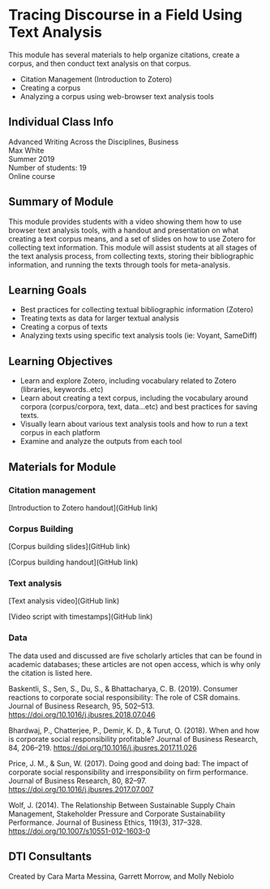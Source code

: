 # Tracing Discourse in a Field Using Text Analysis
This module has several materials to help organize citations, create a corpus, and then conduct text analysis on that corpus. 


- Citation Management (Introduction to Zotero)
- Creating a corpus
- Analyzing a corpus using web-browser text analysis tools

## Individual Class Info
Advanced Writing Across the Disciplines, Business
<br>
Max White
<br>
Summer 2019
<br>
Number of students: 19
<br>
Online course

## Summary of Module
This module provides students with a video showing them how to use browser text analysis tools, with a handout and presentation on what creating a text corpus means, and a set of slides on how to use Zotero for collecting text information. This module will assist students at all stages of the text analysis process, from collecting texts, storing their bibliographic information, and running the texts through tools for meta-analysis. 

## Learning Goals
- Best practices for collecting textual bibliographic information (Zotero)
- Treating texts as data for larger textual analysis
- Creating a corpus of texts
- Analyzing texts using specific text analysis tools (ie: Voyant, SameDiff) 


## Learning Objectives
- Learn and explore Zotero, including vocabulary related to Zotero (libraries, keywords..etc)
- Learn about creating a text corpus, including the vocabulary around corpora (corpus/corpora, text, data...etc) and best practices for saving texts. 
- Visually learn about various text analysis tools and how to run a text corpus in each platform
- Examine and analyze the outputs from each tool 


## Materials for Module

### Citation management

[Introduction to Zotero handout](GitHub link)

### Corpus Building

[Corpus building slides](GitHub link)

[Corpus building handout](GitHub link)

### Text analysis

[Text analysis video](GitHub link)

[Video script with timestamps](GitHub link)


### Data
The data used and discussed are five scholarly articles that can be found in academic databases; these articles are not open access, which is why only the citation is listed here.

Baskentli, S., Sen, S., Du, S., & Bhattacharya, C. B. (2019). Consumer reactions to corporate social responsibility: The role of CSR domains. Journal of Business Research, 95, 502–513. https://doi.org/10.1016/j.jbusres.2018.07.046

Bhardwaj, P., Chatterjee, P., Demir, K. D., & Turut, O. (2018). When and how is corporate social responsibility profitable? Journal of Business Research, 84, 206–219. https://doi.org/10.1016/j.jbusres.2017.11.026

Price, J. M., & Sun, W. (2017). Doing good and doing bad: The impact of corporate social responsibility and irresponsibility on firm performance. Journal of Business Research, 80, 82–97. https://doi.org/10.1016/j.jbusres.2017.07.007

Wolf, J. (2014). The Relationship Between Sustainable Supply Chain Management, Stakeholder Pressure and Corporate Sustainability Performance. Journal of Business Ethics, 119(3), 317–328. https://doi.org/10.1007/s10551-012-1603-0

## DTI Consultants
Created by Cara Marta Messina, Garrett Morrow, and Molly Nebiolo